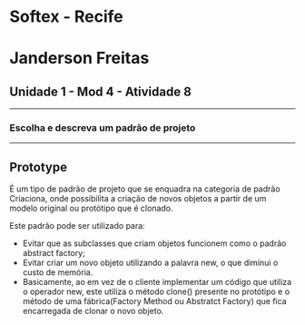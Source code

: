 # Softex - Recife
# Janderson Freitas
## Unidade 1 - Mod 4 - Atividade 8
___

### Escolha e descreva um padrão de projeto

___

## Prototype

É um tipo de padrão de projeto que se enquadra na categoria de padrão Criaciona, onde possibilita a criação de novos objetos a partir de um modelo original ou protótipo que é clonado.

Este padrão pode ser utilizado para:

- Evitar que as subclasses que criam objetos funcionem como o padrão abstract factory;
- Evitar criar um novo objeto utilizando a palavra new, o que diminui o custo de memória.
- Basicamente, ao em vez de o cliente implementar um código que utiliza o operador new, este utiliza o método clone() presente no protótipo e o método de uma fábrica(Factory Method ou Abstratct Factory) que fica encarregada de clonar o novo objeto.